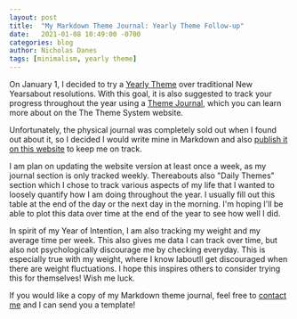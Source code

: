 ```yaml
---
layout: post
title:  "My Markdown Theme Journal: Yearly Theme Follow-up"
date:   2021-01-08 10:49:00 -0700
categories: blog
author: Nicholas Danes
tags: [minimalism, yearly theme]
---
```


On January 1, I decided to try a [Yearly Theme](/blog/2021/01/01/2021-resolutions.html) over traditional New Yearsabout resolutions. With this goal, it is also suggested to track your progress throughout the year using a [Theme Journal](https://www.thethemesystem.com/), which you can learn more about on the The Theme System website.

Unfortunately, the physical journal was completely sold out when I found out about it, so I decided I would write mine in Markdown and also [publish it on this website](/themejournal/) to keep me on track.

I am plan on updating the website version at least once a week, as my journal section is only tracked weekly. Thereabouts also  "Daily Themes" section which I chose to track various aspects of my life that I wanted to loosely quantify how I am doing throughout the year. I usually fill out this table at the end of the day or the next day in the morning. I'm hoping I'll be able to plot this data over time at the end of the year to see how well I did.

In spirit of my Year of Intention, I am also tracking my weight and my average time per week. This also gives me data I can track over time, but also not psychologically discourage me by checking everyday. This is especially true with my weight, where I know Iaboutll get discouraged when there are weight fluctuations. 
I hope this inspires others to consider trying this for themselves! Wish me luck. 

If you would like a copy of my Markdown theme journal, feel free to [contact me](/#contact) and I can send you a template!
